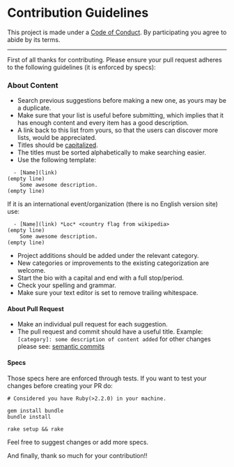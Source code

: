 # Contribution Guidelines
This project is made under a [Code of
Conduct](https://github.com/cristianoliveira/awesome4girls/blob/master/CODE_OF_CONDUCT.md). By participating you agree to abide by its terms.

----

First of all thanks for contributing.
Please ensure your pull request adheres to the following guidelines (it is enforced by specs):

### About Content

  - Search previous suggestions before making a new one, as yours may be a duplicate.
  - Make sure that your list is useful before submitting, which implies that it has enough content and every item has a good description.
  - A link back to this list from yours, so that the users can discover more lists, would be appreciated.
  - Titles should be [capitalized](http://grammar.yourdictionary.com/capitalization/rules-for-capitalization-in-titles.html).
  - The titles must be sorted alphabetically to make searching easier.
  - Use the following template:

```
  - [Name](link)
(empty line)
    Some awesome description.
(empty line)
```

If it is an international event/organization (there is no English version site) use:

```
  - [Name](link) *Loc* <country flag from wikipedia>
(empty line)
    Some awesome description.
(empty line)
```

- Project additions should be added under the relevant category.
- New categories or improvements to the existing categorization are welcome.
- Start the bio with a capital and end with a full stop/period.
- Check your spelling and grammar.
- Make sure your text editor is set to remove trailing whitespace.

#### About Pull Request

- Make an individual pull request for each suggestion.
- The pull request and commit should have a useful title.
Example: `[category]: some description of content added` for other changes please see: [semantic commits](http://seesparkbox.com/foundry/semantic_commit_messages)

#### Specs

Those specs here are enforced through tests. If you want to test your changes before creating your PR do:

```
# Considered you have Ruby(>2.2.0) in your machine.

gem install bundle
bundle install

rake setup && rake
```

Feel free to suggest changes or add more specs.

And finally, thank so much for your contribution!!
